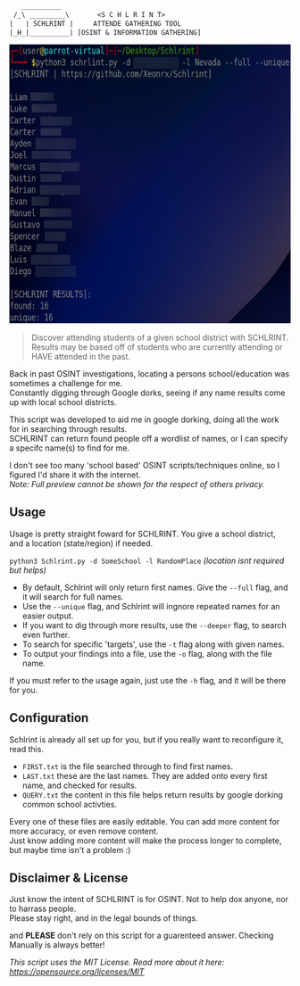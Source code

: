  ```
    __________
  /_\ _________\       <S C H L R I N T>
|   | SCHLRINT |     ATTENDE GATHERING TOOL
|_H_|__________| [OSINT & INFORMATION GATHERING]
```

<p align="center">
  <img width="600" height="500" src="https://github.com/Xeonrx/Schlrint/blob/main/img/sample.png">
</p>

>Discover attending students of a given school district with SCHLRINT.<br />
>Results may be based off of students who are currently attending or HAVE attended in the past.


Back in past OSINT investigations, locating a persons school/education was sometimes a challenge for me.<br />
Constantly digging through Google dorks, seeing if any name results come up with local school districts.

This script was developed to aid me in google dorking, doing all the work for in searching through results.<br />
SCHLRINT can return found people off a wordlist of names, or I can specify a specifc name(s) to find for me.

I don't see too many 'school based' OSINT scripts/techniques online, so I figured I'd share it with the internet.<br />
*Note: Full preview cannot be shown for the respect of others privacy.*

## Usage
Usage is pretty straight foward for SCHLRINT. You give a school district, and a location (state/region) if needed.

`python3 Schlrint.py -d SomeSchool -l RandomPlace` *(location isnt required but helps)*

- By default, Schlrint will only return first names. Give the `--full` flag, and it will search for full names.
- Use the `--unique` flag, and Schlrint will ingnore repeated names for an easier output.
- If you want to dig through more results, use the `--deeper` flag, to search even further.
- To search for specific 'targets', use the `-t` flag along with given names.
- To output your findings into a file, use the `-o` flag, along with the file name.

If you must refer to the usage again, just use the `-h` flag, and it will be there for you.

## Configuration
Schlrint is already all set up for you, but if you really want to reconfigure it, read this.
- `FIRST.txt` is the file searched through to find first names.
- `LAST.txt` these are the last names. They are added onto every first name, and checked for results.
- `QUERY.txt` the content in this file helps return results by google dorking common school activties.

Every one of these files are easily editable. You can add more content for more accuracy, or even remove content.<br />
Just know adding more content will make the process longer to complete, but maybe time isn't a problem :)

## Disclaimer & License
Just know the intent of SCHLRINT is for OSINT. Not to help dox anyone, nor to harrass people.<br />
Please stay right, and in the legal bounds of things.

and **PLEASE** don't rely on this script for a guarenteed answer. Checking Manually is always better!

*This script uses the MIT License. Read more about it here: https://opensource.org/licenses/MIT*
